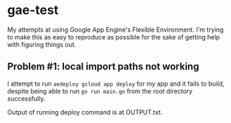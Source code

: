 # gae-test

My attempts at using Google App Engine's Flexible Environment. I'm trying to make this as easy to reproduce as possible
for the sake of getting help with figuring things out.

## Problem #1: local import paths not working

I attempt to run `aedeploy gcloud app deploy` for my app and it fails to build, despite being able to run `go run main.go`
from the root directory successfully.

Output of running deploy command is at OUTPUT.txt.
